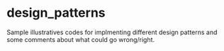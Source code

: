 # design_patterns
Sample illustratives codes for implmenting different design patterns and some comments about what could go wrong/right.
